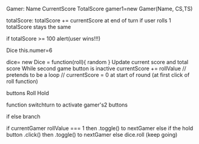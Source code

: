 Gamer:
  Name
  CurrentScore
  TotalScore
gamer1=new Gamer(Name, CS,TS) 

totalScore: totalScore += currentScore at end of turn
if user rolls 1 totalScore stays the same

if totalScore >= 100 alert(user wins!!!)

Dice
  this.numer=6

dice= new Dice = function(roll){
  random
} 
Update current score and total score
While second game button is inactive
currentScore += rollValue // pretends to be a loop // currentScore = 0 at start of round (at first click of roll function) 



buttons Roll Hold

function switchturn to activate gamer's2 buttons

if else branch 

if currentGamer rollValue === 1
  then .toggle() to nextGamer
else if the hold button .click()
  then .toggle() to nextGamer
else dice.roll (keep going) 